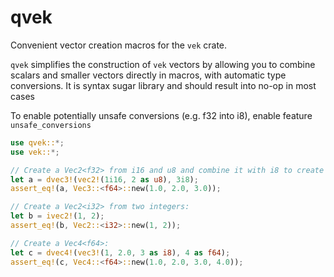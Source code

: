 # qvek

Convenient vector creation macros for the `vek` crate.

`qvek` simplifies the construction of `vek` vectors by allowing you to combine scalars and smaller vectors directly in macros, with automatic type conversions. It is syntax sugar library and should result into no-op in most cases

To enable potentially unsafe conversions (e.g. f32 into i8), enable feature `unsafe_conversions`


```rust
use qvek::*;
use vek::*;

// Create a Vec2<f32> from i16 and u8 and combine it with i8 to create Vec3<f64>:
let a = dvec3!(vec2!(1i16, 2 as u8), 3i8);
assert_eq!(a, Vec3::<f64>::new(1.0, 2.0, 3.0));

// Create a Vec2<i32> from two integers:
let b = ivec2!(1, 2);
assert_eq!(b, Vec2::<i32>::new(1, 2));

// Create a Vec4<f64>:
let c = dvec4!(vec3!(1, 2.0, 3 as i8), 4 as f64);
assert_eq!(c, Vec4::<f64>::new(1.0, 2.0, 3.0, 4.0));
```

<!-- i am addicted to meta libraries -->
